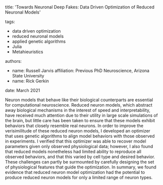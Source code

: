 title: 'Towards Neuronal Deep Fakes: Data Driven Optimization of Reduced Neuronal Models'

tags:
  - data driven optimization
  - reduced neuronal models
  - applied genetic algorithms
  - Julia
  - Metahieuristics

authors:
  - name: Russell Jarvis
    affiliation: Previous PhD Neuroscience, Arizona State University
  - name: Rick Gerkin

date: March 2021

Neuron models that behave like their biological counterparts are essential for computational neuroscience.
Reduced neuron models, which abstract away biological mechanisms in the interest of speed and interpretability, have received much attention due to their utility in large scale simulations of the brain, but little care has been taken to ensure that these models exhibit behaviors that closely resemble real neurons.
In order to improve the verisimilitude of these reduced neuron models, I developed an optimizer that uses genetic algorithms to align model behaviors with those observed in experiments.
I verified that this optimizer was able to recover model parameters given only observed physiological data; however, I also found that reduced models nonetheless had limited ability to reproduce all observed behaviors, and that this varied by cell type and desired behavior.
These challenges can partly be surmounted by carefully designing the set of physiological features that guide the optimization. In summary, we found evidence that reduced neuron model optimization had the potential to produce reduced neuron models for only a limited range of neuron types.
